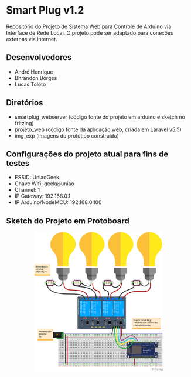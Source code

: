 # Smart Plug v1.2
Repositório do Projeto de Sistema Web para Controle de Arduino via Interface de Rede Local. O projeto pode ser adaptado para conexões externas via internet.

## Desenvolvedores
- André Henrique
- Bhrandon Borges
- Lucas Toloto

## Diretórios
- smartplug_webserver (código fonte do projeto em arduino e sketch no fritzing)
- projeto_web (código fonte da aplicação web, criada em Laravel v5.5)
- img_exp (imagens do protótipo construido)

## Configurações do projeto atual para fins de testes
- ESSID: UniaoGeek
- Chave Wifi: geek@uniao
- Channel: 1
- IP Gateway: 192.168.0.1
- IP Arduino/NodeMCU: 192.168.0.100

## Sketch do Projeto em Protoboard
<p align="center">
  <img src="img_exp/smartplug_bb.png" width="350"/>
</p>